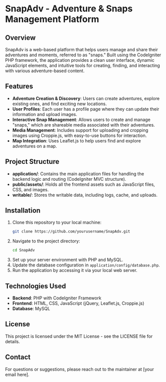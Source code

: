 # SnapAdv - Adventure & Snaps Management Platform

## Overview
SnapAdv is a web-based platform that helps users manage and share their adventures and moments, referred to as "snaps." Built using the CodeIgniter PHP framework, the application provides a clean user interface, dynamic JavaScript elements, and intuitive tools for creating, finding, and interacting with various adventure-based content.

## Features
- **Adventure Creation & Discovery**: Users can create adventures, explore existing ones, and find exciting new locations.
- **User Profiles**: Each user has a profile page where they can update their information and upload images.
- **Interactive Snap Management**: Allows users to create and manage "snaps," which are shareable media associated with their adventures.
- **Media Management**: Includes support for uploading and cropping images using Croppie.js, with easy-to-use buttons for interaction.
- **Map Integration**: Uses Leaflet.js to help users find and explore adventures on a map.

## Project Structure
- **application/**: Contains the main application files for handling the backend logic and routing (CodeIgniter MVC structure).
- **public/assets/**: Holds all the frontend assets such as JavaScript files, CSS, and images.
- **writable/**: Stores the writable data, including logs, cache, and uploads.

## Installation
1. Clone this repository to your local machine:
   ```sh
   git clone https://github.com/yourusername/SnapAdv.git
   ```
2. Navigate to the project directory:
   ```sh
   cd SnapAdv
   ```
3. Set up your server environment with PHP and MySQL.
4. Update the database configuration in `application/config/database.php`.
5. Run the application by accessing it via your local web server.

## Technologies Used
- **Backend**: PHP with CodeIgniter Framework
- **Frontend**: HTML, CSS, JavaScript (jQuery, Leaflet.js, Croppie.js)
- **Database**: MySQL

## License
This project is licensed under the MIT License - see the LICENSE file for details.

## Contact
For questions or suggestions, please reach out to the maintainer at [your email here].

